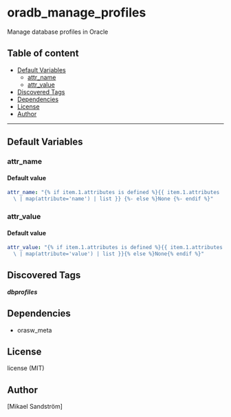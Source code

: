 # oradb_manage_profiles

Manage database profiles in Oracle

## Table of content

- [Default Variables](#default-variables)
  - [attr_name](#attr_name)
  - [attr_value](#attr_value)
- [Discovered Tags](#discovered-tags)
- [Dependencies](#dependencies)
- [License](#license)
- [Author](#author)

---

## Default Variables

### attr_name

#### Default value

```YAML
attr_name: "{% if item.1.attributes is defined %}{{ item.1.attributes | default (omit)\
  \ | map(attribute='name') | list }} {%- else %}None {%- endif %}"
```

### attr_value

#### Default value

```YAML
attr_value: "{% if item.1.attributes is defined %}{{ item.1.attributes | default (omit)\
  \ | map(attribute='value') | list }}{% else %}None{% endif %}"
```

## Discovered Tags

**_dbprofiles_**


## Dependencies

- orasw_meta

## License

license (MIT)

## Author

[Mikael Sandström]
